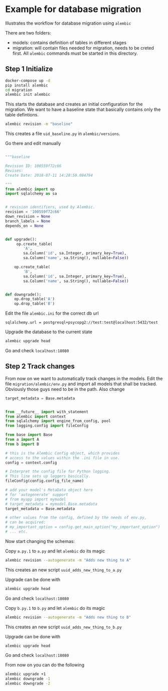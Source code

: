 # Example for database migration

Illustrates the workflow for database migration using `alembic`

There are two folders:
 - models: contains definition of tables in different stages
 - migration: will contain files needed for migration, needs to be creted first. All `alembic` commands must be started in this directory.

## Step 1 Initialize

```bash
docker-compose up -d
pip install alembic
cd migration
alembic init alembic
````

This starts the database and creates an initial configuration for the migration.
We want to have a baseline state that basically contains only the table defintions.

```bash
alembic revision -m "baseline"
```

This creates a file `uid_baseline.py` in `alembic/versions`.

Go there and edit manually
```python

"""baseline

Revision ID: 100559f72c66
Revises:
Create Date: 2018-07-11 14:28:59.084794

"""
from alembic import op
import sqlalchemy as sa


# revision identifiers, used by Alembic.
revision = '100559f72c66'
down_revision = None
branch_labels = None
depends_on = None


def upgrade():
     op.create_table(
        'A',
        sa.Column('id', sa.Integer, primary_key=True),
        sa.Column('name', sa.String(), nullable=False))

    op.create_table(
        'B',
        sa.Column('id', sa.Integer, primary_key=True),
        sa.Column('name', sa.String(), nullable=False))


def downgrade():
    op.drop_table('A')
    op.drop_table('B')
```

Edit the file `alembic.ini` for the correct db url

```
sqlalchemy.url = postgresql+psycopg2://test:test@localhost:5432/test
```

Upgrade the database to the current state

```bash
alembic upgrade head
```

Go and check `localhost:18080`


## Step 2 Track changes

From now on we want to automatically track changes in the models.
Edit the file `migration/alembic/env.py` and import all models that shall be tracked. Obviously those guys need to be in the path.
Also change

```python
target_metadata = Base.metadata
```

```python

from __future__ import with_statement
from alembic import context
from sqlalchemy import engine_from_config, pool
from logging.config import fileConfig

from base import Base
from a import A
from b import B

# this is the Alembic Config object, which provides
# access to the values within the .ini file in use.
config = context.config

# Interpret the config file for Python logging.
# This line sets up loggers basically.
fileConfig(config.config_file_name)

# add your model's MetaData object here
# for 'autogenerate' support
# from myapp import mymodel
# target_metadata = mymodel.Base.metadata
target_metadata = Base.metadata

# other values from the config, defined by the needs of env.py,
# can be acquired:
# my_important_option = config.get_main_option("my_important_option")
# ... etc.

```

Now start changing the schemas:

Copy `a.py.1` to `a.py` and let `alembic` do its magic

```bash
alembic revision --autogenerate -m "Adds new thing to A"
```
This creates an new script `uuid_adds_new_thing_to_a.py`

Upgrade can be done with

```bash
alembic upgrade head
```

Go and check `localhost:18080`

Copy `b.py.1` to `b.py` and let `alembic` do its magic
```bash
alembic revision --autogenerate -m "Adds new thing to B"
```
This creates an new script `uuid_adds_new_thing_to_b.py`

Upgrade can be done with

```bash
alembic upgrade head
```

Go and check `localhost:18080`

From now on you can do the following

```bash
alembic upgrade +1
alembic downgrade -1
alembic downgrade -2
```
